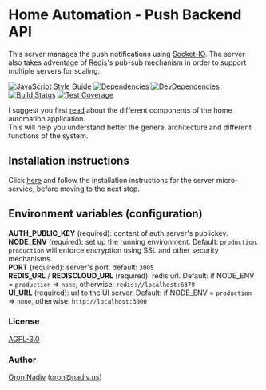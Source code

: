 # Home Automation - Push Backend API
This server manages the push notifications using [Socket-IO][socket-io].
The server also takes adventage of [Redis][redis]'s pub-sub mechanism in order to support multiple servers for scaling.

[![JavaScript Style Guide][standard-image]][standard-url]
[![Dependencies][dependencies-image]][dependencies-url]
[![DevDependencies][dependencies-dev-image]][dependencies-dev-url]
[![Build Status][travis-image]][travis-url]
[![Test Coverage][coveralls-image]][coveralls-url]

I suggest you first [read][overview-url] about the different components of the home automation application.  
This will help you understand better the general architecture and different functions of the system.

## Installation instructions
Click [here][server-installation-instruction-url] and follow the installation instructions for the server micro-service, before moving to the next step.

## Environment variables (configuration)
__AUTH\_PUBLIC\_KEY__ (required): content of auth server's publickey.  
__NODE\_ENV__ (required): set up the running environment.  Default: `production`.  `production` will enforce encryption using SSL and other security mechanisms.  
__PORT__ (required): server's port.  default: `3005`  
__REDIS\_URL__ / __REDISCLOUD\_URL__ (required): redis url.  Default: if NODE_ENV = `production` => `none`, otherwise: `redis://localhost:6379`  
__UI\_URL__ (required): url to the [UI][ui-url] server. Default: if NODE_ENV = `production` => `none`, otherwise: `http://localhost:3000`

### License
[AGPL-3.0](https://spdx.org/licenses/AGPL-3.0.html)

### Author
[Oron Nadiv](https://github.com/OronNadiv) ([oron@nadiv.us](mailto:oron@nadiv.us))

[dependencies-image]: https://david-dm.org/OronNadiv/push-api/status.svg
[dependencies-url]: https://david-dm.org/OronNadiv/push-api
[dependencies-dev-image]: https://david-dm.org/OronNadiv/push-api/dev-status.svg
[dependencies-dev-url]: https://david-dm.org/OronNadiv/push-api?type=dev
[travis-image]: http://img.shields.io/travis/OronNadiv/push-api.svg?style=flat-square
[travis-url]: https://travis-ci.org/OronNadiv/push-api
[coveralls-image]: http://img.shields.io/coveralls/OronNadiv/push-api.svg?style=flat-square
[coveralls-url]: https://coveralls.io/r/OronNadiv/push-api
[standard-image]: https://img.shields.io/badge/code%20style-standard-brightgreen.svg
[standard-url]: http://standardjs.com

[redis]: http://redis.io
[socket-io]: http://socket.io

[overview-url]: https://oronnadiv.github.io/home-automation
[client-installation-instruction-url]: https://oronnadiv.github.io/home-automation/#installation-instructions-for-the-raspberry-pi-clients
[server-installation-instruction-url]: https://oronnadiv.github.io/home-automation/#installation-instructions-for-the-server-micro-services
[private-public-keys-url]: https://oronnadiv.github.io/home-automation/#generating-private-and-public-keys

[alarm-url]: https://github.com/OronNadiv/alarm-api
[auth-url]: https://github.com/OronNadiv/authentication-api
[camera-url]: https://github.com/OronNadiv/camera-api
[garage-url]: https://github.com/OronNadiv/garage-api
[notifications-url]: https://github.com/OronNadiv/notifications-api
[push-url]: https://github.com/OronNadiv/push-api
[storage-url]: https://github.com/OronNadiv/storage-api
[ui-url]: https://github.com/OronNadiv/home-automation-ui
